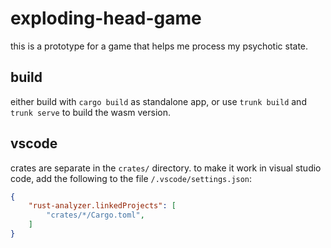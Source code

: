 # exploding-head-game

this is a prototype for a game that helps me process my psychotic state.

## build

either build with `cargo build` as standalone app, or use `trunk build` and `trunk serve` to build the wasm version.

## vscode

crates are separate in the `crates/` directory. to make it work in visual studio code, add the following to the file `/.vscode/settings.json`:

```json
{
    "rust-analyzer.linkedProjects": [
        "crates/*/Cargo.toml",
    ]
}
```

